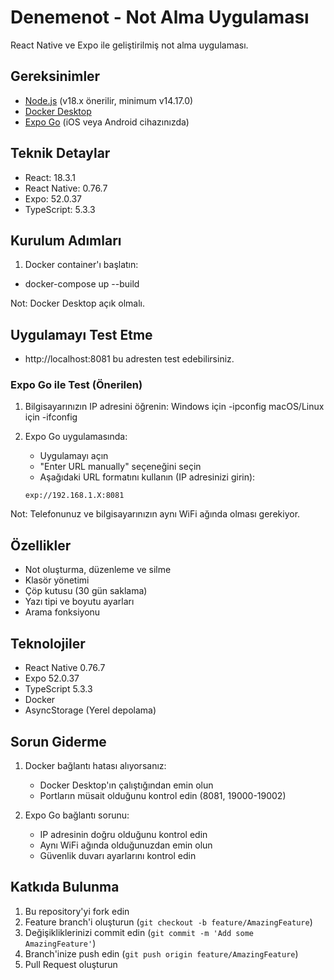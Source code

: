 # Denemenot - Not Alma Uygulaması

React Native ve Expo ile geliştirilmiş not alma uygulaması.

## Gereksinimler

- [Node.js](https://nodejs.org/) (v18.x önerilir, minimum v14.17.0)
- [Docker Desktop](https://www.docker.com/products/docker-desktop/)
- [Expo Go](https://expo.dev/client) (iOS veya Android cihazınızda)

## Teknik Detaylar
- React: 18.3.1
- React Native: 0.76.7
- Expo: 52.0.37
- TypeScript: 5.3.3

## Kurulum Adımları

1. Docker container'ı başlatın:
 - docker-compose up --build

Not: Docker Desktop açık olmalı.
## Uygulamayı Test Etme
- http://localhost:8081 bu adresten test edebilirsiniz.
### Expo Go ile Test (Önerilen)
 
1. Bilgisayarınızın IP adresini öğrenin:
       Windows için
         -ipconfig
      macOS/Linux için
         -ifconfig

   
2. Expo Go uygulamasında:
   - Uygulamayı açın
   - "Enter URL manually" seçeneğini seçin
   - Aşağıdaki URL formatını kullanın (IP adresinizi girin):
   ```
   exp://192.168.1.X:8081
   ```

Not: Telefonunuz ve bilgisayarınızın aynı WiFi ağında olması gerekiyor.

## Özellikler

- Not oluşturma, düzenleme ve silme
- Klasör yönetimi
- Çöp kutusu (30 gün saklama)
- Yazı tipi ve boyutu ayarları
- Arama fonksiyonu

## Teknolojiler

- React Native 0.76.7
- Expo 52.0.37
- TypeScript 5.3.3
- Docker
- AsyncStorage (Yerel depolama)

## Sorun Giderme

1. Docker bağlantı hatası alıyorsanız:
   - Docker Desktop'ın çalıştığından emin olun
   - Portların müsait olduğunu kontrol edin (8081, 19000-19002)

2. Expo Go bağlantı sorunu:
   - IP adresinin doğru olduğunu kontrol edin
   - Aynı WiFi ağında olduğunuzdan emin olun
   - Güvenlik duvarı ayarlarını kontrol edin

## Katkıda Bulunma

1. Bu repository'yi fork edin
2. Feature branch'i oluşturun (`git checkout -b feature/AmazingFeature`)
3. Değişikliklerinizi commit edin (`git commit -m 'Add some AmazingFeature'`)
4. Branch'inize push edin (`git push origin feature/AmazingFeature`)
5. Pull Request oluşturun



